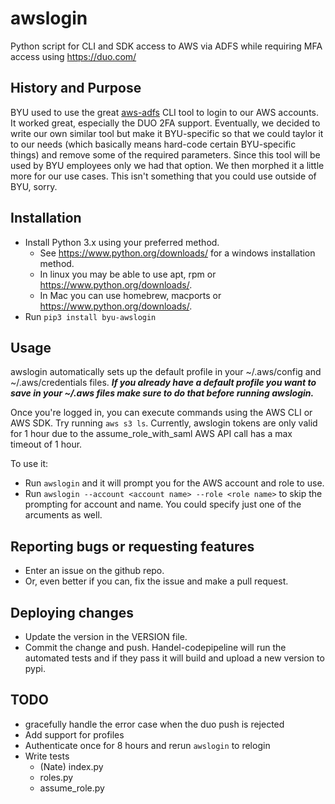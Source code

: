 # awslogin
Python script for CLI and SDK access to AWS via ADFS while requiring MFA access using https://duo.com/

## History and Purpose
BYU used to use the great [aws-adfs](https://github.com/venth/aws-adfs) CLI tool to login to our AWS accounts.  It worked great, especially the DUO 2FA support.  Eventually, we decided to write our own similar tool but make it BYU-specific so that we could taylor it to our needs (which basically means hard-code certain BYU-specific things) and remove some of the required parameters.  Since this tool will be used by BYU employees only we had that option.  We then morphed it a little more for our use cases.  This isn't something that you could use outside of BYU, sorry.

## Installation
* Install Python 3.x using your preferred method.
  * See https://www.python.org/downloads/ for a windows installation method.
  * In linux you may be able to use apt, rpm or https://www.python.org/downloads/.
  * In Mac you can use homebrew, macports or https://www.python.org/downloads/.
* Run `pip3 install byu-awslogin`

## Usage
awslogin automatically sets up the default profile in your ~/.aws/config and ~/.aws/credentials files.  **_If you already have a default profile you want to save in your ~/.aws files make sure to do that before running awslogin._**

Once you're logged in, you can execute commands using the AWS CLI or AWS SDK. Try running `aws s3 ls`.
Currently, awslogin tokens are only valid for 1 hour due to the assume_role_with_saml AWS API call has a max timeout of 1 hour.

To use it:
* Run `awslogin` and it will prompt you for the AWS account and role to use.
* Run `awslogin --account <account name> --role <role name>` to skip the prompting for account and name.  You could specify just one of the arcuments as well.

## Reporting bugs or requesting features
* Enter an issue on the github repo.
* Or, even better if you can, fix the issue and make a pull request.

## Deploying changes
* Update the version in the VERSION file.
* Commit the change and push.  Handel-codepipeline will run the automated tests and if they pass it will build and upload a new version to pypi.

## TODO
* gracefully handle the error case when the duo push is rejected
* Add support for profiles
* Authenticate once for 8 hours and rerun `awslogin` to relogin
* Write tests
  * (Nate) index.py
  * roles.py
  * assume_role.py
